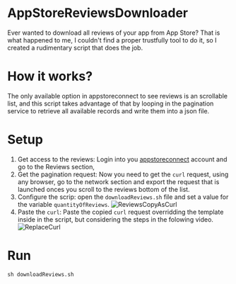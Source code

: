 # AppStoreReviewsDownloader

Ever wanted to download all reviews of your app from App Store? That is what happened to me, I couldn't find a proper trustfully tool to do it, so I created a rudimentary script that does the job.

# How it works?

The only available option in appstoreconnect to see reviews is an scrollable list, and this script takes advantage of that by looping in the pagination service to retrieve all available records and write them into a json file.

# Setup

1. Get access to the reviews: Login into you [appstoreconnect](https://appstoreconnect.apple.com/) account and go to the Reviews section,
2. Get the pagination request: Now you need to get the `curl` request, using any browser, go to the network section and export the request that is launched onces you scroll to the reviews bottom of the list. 
3. Configure the scrip: open the `downloadReviews.sh` file and set a value for the variable `quantityOfReviews`.
![ReviewsCopyAsCurl](https://user-images.githubusercontent.com/16930032/120878734-4c3b9a80-c58c-11eb-8365-239e4652e486.gif)
4. Paste the `curl`: Paste the copied `curl` request overridding the template inside in the script, but considering the steps in the folowing video.
![ReplaceCurl](https://user-images.githubusercontent.com/16930032/120878881-64f88000-c58d-11eb-9dab-8bcdb3addc2f.gif)

# Run

`sh downloadReviews.sh`
